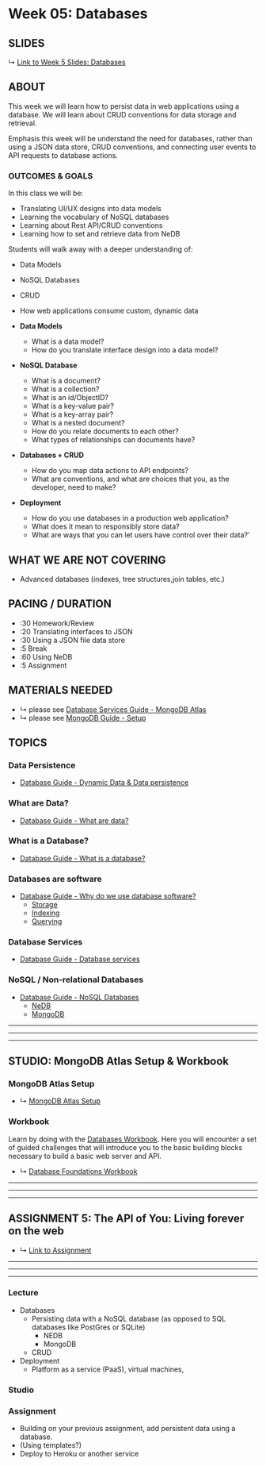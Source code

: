 # Week 05: Databases

## SLIDES

↳ [Link to Week 5 Slides: Databases](#)

## ABOUT

This week we will learn how to persist data in web applications using a database. We will learn about CRUD conventions
for data storage and retrieval.

Emphasis this week will be understand the need for databases, rather than using a JSON data store, CRUD conventions, and
connecting user events to API requests to database actions.

### OUTCOMES & GOALS

In this class we will be:

* Translating UI/UX designs into data models
* Learning the vocabulary of NoSQL databases
* Learning about Rest API/CRUD conventions
* Learning how to set and retrieve data from NeDB

Students will walk away with a deeper understanding of:

* Data Models
* NoSQL Databases
* CRUD
* How web applications consume custom, dynamic data

* **Data Models**
    * What is a data model?
    * How do you translate interface design into a data model?
* **NoSQL Database**
    * What is a document?
    * What is a collection?
    * What is an id/ObjectID?
    * What is a key-value pair?
    * What is a key-array pair?
    * What is a nested document?
    * How do you relate documents to each other?
    * What types of relationships can documents have?
* **Databases + CRUD**
    * How do you map data actions to API endpoints?
    * What are conventions, and what are choices that you, as the developer, need to make?
* **Deployment**
    * How do you use databases in a production web application?
    * What does it mean to responsibly store data?
    * What are ways that you can let users have control over their data?'

<!-- 
- Why do we need databases?
- What are the different types of databases?
- How is the data in databases structured?
- In a document-based NoSQL database, what is a
  - document?
  - id? ObjectID? unique id?
  - schema?
  - collection?
- What does it mean to responsibly store data?
- What are ways that you can let users have control over their data?
 -->

## WHAT WE ARE NOT COVERING

- Advanced databases (indexes, tree structures,join tables, etc.)

## PACING / DURATION

* :30 Homework/Review
* :20 Translating interfaces to JSON
* :30 Using a JSON file data store
* :5 Break
* :60 Using NeDB
* :5 Assignment

## MATERIALS NEEDED

* ↳ please see [Database Services Guide - MongoDB Atlas](../guides/database-services-guide.md)
* ↳ please see [MongoDB Guide - Setup](../guides/mongodb-guide.md)

## TOPICS

### Data Persistence

* [Database Guide - Dynamic Data & Data persistence](../guides/databases-guide.md#dynamic-data--data-persistence)

### What are Data?

* [Database Guide - What are data?](../guides/databases-guide.md#what-are-data)

### What is a Database?

* [Database Guide - What is a database?](../guides/databases-guide.md#what-is-a-database)

### Databases are software

* [Database Guide - Why do we use database software?](../guides/databases-guide.md#why-do-we-use-database-software)
    - [Storage](../guides/databases-guide.md#storage)
    - [Indexing](../guides/databases-guide.md#indexing)
    - [Querying](../guides/databases-guide.md#querying)

### Database Services

* [Database Guide - Database services](../guides/databases-guide.md#database-services)

### NoSQL / Non-relational Databases

* [Database Guide - NoSQL Databases](../guides/databases-guide.md#nosql-databases)
    - [NeDB](../guides/databases-guide.md#nedb)
    - [MongoDB](../guides/databases-guide.md#mongodb)

***
***
***

## STUDIO: MongoDB Atlas Setup & Workbook

### MongoDB Atlas Setup

* ↳ [MongoDB Atlas Setup](../guides/database-services-guide.md#mongodb-atlas)

### Workbook

Learn by doing with
the [Databases Workbook](https://github.com/muji786/spring2024-dynamic-web-development/databases-workbook). Here you
will encounter a set of guided challenges that will introduce you to the basic building blocks necessary to build a
basic web server and API.

* ↳ [Database Foundations Workbook](https://github.com/muji786/spring2024-dynamic-web-development/databases-workbook)

***
***
***

## ASSIGNMENT 5: The API of You: Living forever on the web

* ↳ [Link to Assignment](../assignments/05_assignment.md)

***
***
***


<!--
via:
* https://github.com/ITPNYU/ICM-2019-Code/blob/master/weeks/01_intro.md
* https://github.com/eyebeam/curriculum/blob/master/TEMPLATE.md
-->

### Lecture

* Databases
    * Persisting data with a NoSQL database (as opposed to SQL databases like PostGres or SQLite)
        * NEDB
        * MongoDB
    * CRUD
* Deployment
    * Platform as a service (PaaS), virtual machines,

### Studio

### Assignment

* Building on your previous assignment, add persistent data using a database.
* (Using templates?)
* Deploy to Heroku or another service

